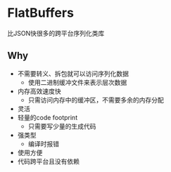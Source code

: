 # FlatBuffers #

比JSON快很多的跨平台序列化类库

## Why ##

- 不需要转义、拆包就可以访问序列化数据
	- 使用二进制缓冲文件来表示层次数据
- 内存高效速度快
	- 只需访问内存中的缓冲区，不需要多余的内存分配
- 灵活
- 轻量的code footprint
	- 只需要写少量的生成代码
- 强类型
	- 编译时报错
- 使用方便
- 代码跨平台且没有依赖
